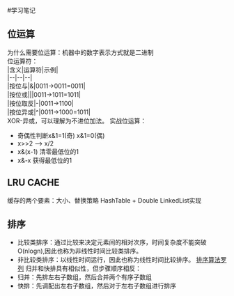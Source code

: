 #学习笔记  
## 位运算
为什么需要位运算：机器中的数字表示方式就是二进制  
位运算符：  
|含义|运算符|示例|  
|--|--|--|  
|按位与|&|0011->0011=0011|    
|按位或|\||0011->1011=1011|      
|按位取反|-|0011->1100|    
|按位异或|^|0011->1000=1011|  
XOR-异或，可以理解为不进位加法。
实战位运算：
* 奇偶性判断x&1=1(奇) x&1=0(偶)  
* x>>2 --> x/2  
* x&(x-1) 清零最低位的1
* x&-x 获得最低位的1  
## LRU CACHE  
缓存的两个要素：大小、替换策略
HashTable + Double LinkedList实现
## 排序  
* 比较类排序：通过比较来决定元素间的相对次序，时间复杂度不能突破O(nlogn),因此也称为非线性时间比较类排序。
* 非比较类排序：以线性时间运行，因此也称为线性时间比较排序。
[排序算法罗列](https://www.cnblogs.com/onepixel/p/7674659.html)
归并和快排具有相似性，但步骤顺序相反：
* 归并：先排左右子数组，然后合并两个有序子数组  
* 快排：先调配出左右子数组，然后对于左右子数组进行排序